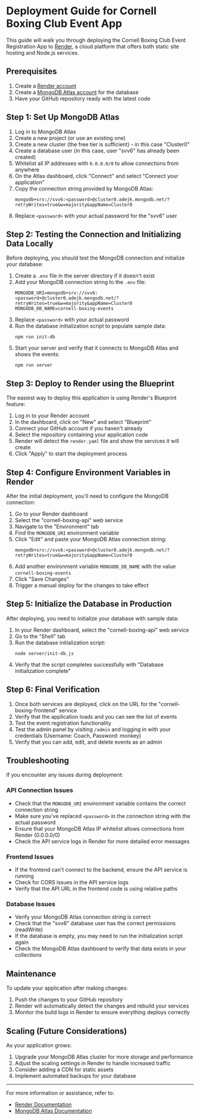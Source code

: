 # Deployment Guide for Cornell Boxing Club Event App

This guide will walk you through deploying the Cornell Boxing Club Event Registration App to [Render](https://render.com/), a cloud platform that offers both static site hosting and Node.js services.

## Prerequisites

1. Create a [Render account](https://dashboard.render.com/register)
2. Create a [MongoDB Atlas account](https://www.mongodb.com/cloud/atlas/register) for the database
3. Have your GitHub repository ready with the latest code

## Step 1: Set Up MongoDB Atlas

1. Log in to MongoDB Atlas
2. Create a new project (or use an existing one)
3. Create a new cluster (the free tier is sufficient) - in this case "Cluster0"
4. Create a database user (in this case, user "svv6" has already been created)
5. Whitelist all IP addresses with `0.0.0.0/0` to allow connections from anywhere
6. On the Atlas dashboard, click "Connect" and select "Connect your application"
7. Copy the connection string provided by MongoDB Atlas:
   ```
   mongodb+srv://svv6:<password>@cluster0.adejk.mongodb.net/?retryWrites=true&w=majority&appName=Cluster0
   ```
8. Replace `<password>` with your actual password for the "svv6" user

## Step 2: Testing the Connection and Initializing Data Locally

Before deploying, you should test the MongoDB connection and initialize your database:

1. Create a `.env` file in the server directory if it doesn't exist
2. Add your MongoDB connection string to the `.env` file:
   ```
   MONGODB_URI=mongodb+srv://svv6:<password>@cluster0.adejk.mongodb.net/?retryWrites=true&w=majority&appName=Cluster0
   MONGODB_DB_NAME=cornell-boxing-events
   ```
3. Replace `<password>` with your actual password
4. Run the database initialization script to populate sample data:
   ```
   npm run init-db
   ```
5. Start your server and verify that it connects to MongoDB Atlas and shows the events:
   ```
   npm run server
   ```

## Step 3: Deploy to Render using the Blueprint

The easiest way to deploy this application is using Render's Blueprint feature:

1. Log in to your Render account
2. In the dashboard, click on "New" and select "Blueprint"
3. Connect your GitHub account if you haven't already
4. Select the repository containing your application code
5. Render will detect the `render.yaml` file and show the services it will create
6. Click "Apply" to start the deployment process

## Step 4: Configure Environment Variables in Render

After the initial deployment, you'll need to configure the MongoDB connection:

1. Go to your Render dashboard
2. Select the "cornell-boxing-api" web service
3. Navigate to the "Environment" tab
4. Find the `MONGODB_URI` environment variable
5. Click "Edit" and paste your MongoDB Atlas connection string:
   ```
   mongodb+srv://svv6:<password>@cluster0.adejk.mongodb.net/?retryWrites=true&w=majority&appName=Cluster0
   ```
6. Add another environment variable `MONGODB_DB_NAME` with the value `cornell-boxing-events`
7. Click "Save Changes"
8. Trigger a manual deploy for the changes to take effect

## Step 5: Initialize the Database in Production

After deploying, you need to initialize your database with sample data:

1. In your Render dashboard, select the "cornell-boxing-api" web service
2. Go to the "Shell" tab
3. Run the database initialization script:
   ```
   node server/init-db.js
   ```
4. Verify that the script completes successfully with "Database initialization complete"

## Step 6: Final Verification

1. Once both services are deployed, click on the URL for the "cornell-boxing-frontend" service
2. Verify that the application loads and you can see the list of events
3. Test the event registration functionality
4. Test the admin panel by visiting `/admin` and logging in with your credentials (Username: Coach, Password: monkey)
5. Verify that you can add, edit, and delete events as an admin

## Troubleshooting

If you encounter any issues during deployment:

### API Connection Issues

- Check that the `MONGODB_URI` environment variable contains the correct connection string
- Make sure you've replaced `<password>` in the connection string with the actual password
- Ensure that your MongoDB Atlas IP whitelist allows connections from Render (0.0.0.0/0)
- Check the API service logs in Render for more detailed error messages

### Frontend Issues

- If the frontend can't connect to the backend, ensure the API service is running
- Check for CORS issues in the API service logs
- Verify that the API URL in the frontend code is using relative paths

### Database Issues

- Verify your MongoDB Atlas connection string is correct
- Check that the "svv6" database user has the correct permissions (readWrite)
- If the database is empty, you may need to run the initialization script again
- Check the MongoDB Atlas dashboard to verify that data exists in your collections

## Maintenance

To update your application after making changes:

1. Push the changes to your GitHub repository
2. Render will automatically detect the changes and rebuild your services
3. Monitor the build logs in Render to ensure everything deploys correctly

## Scaling (Future Considerations)

As your application grows:

1. Upgrade your MongoDB Atlas cluster for more storage and performance
2. Adjust the scaling settings in Render to handle increased traffic
3. Consider adding a CDN for static assets
4. Implement automated backups for your database

---

For more information or assistance, refer to:
- [Render Documentation](https://render.com/docs)
- [MongoDB Atlas Documentation](https://docs.atlas.mongodb.com/)
